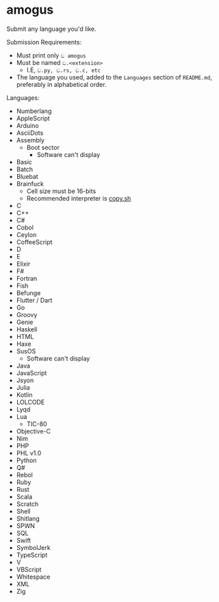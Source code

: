 # amogus
Submit any language you'd like.

Submission Requirements:
- Must print only `ඞ amogus`
- Must be named `ඞ.<extension>`
  - I.E, `ඞ.py, ඞ.rs, ඞ.c, etc`
- The language you used, added to the `Languages` section of `README.md`, preferably in alphabetical order.

Languages:
- Numberlang
- AppleScript
- Arduino
- AsciiDots
- Assembly
  - Boot sector
    - Software can't display
- Basic
- Batch
- Bluebat
- Brainfuck
  - Cell size must be 16-bits
  - Recommended interpreter is [copy.sh](https://copy.sh/brainfuck/)
- C
- C++
- C#
- Cobol
- Ceylon
- CoffeeScript
- D
- E
- Elixir
- F#
- Fortran
- Fish
- Befunge
- Flutter / Dart
- Go
- Groovy
- Genie
- Haskell
- HTML
- Haxe
- SusOS
  - Software can't display
- Java
- JavaScript
- Jsyon
- Julia
- Kotlin
- LOLCODE
- Lyqd
- Lua
  - TIC-80
- Objective-C
- Nim
- PHP
- PHL v1.0
- Python
- Q#
- Rebol
- Ruby
- Rust
- Scala
- Scratch
- Shell
- Shitlang
- SPWN
- SQL
- Swift
- SymbolJerk
- TypeScript
- V
- VBScript
- Whitespace
- XML
- Zig
